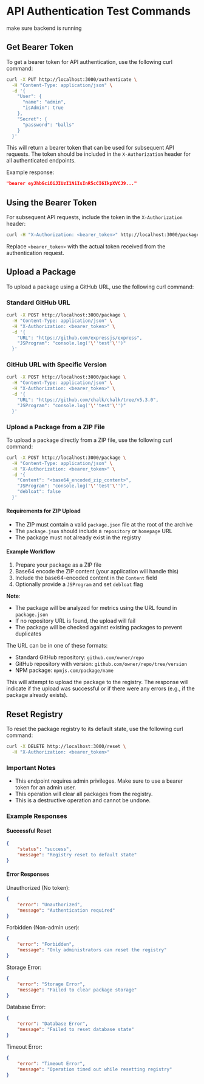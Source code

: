 # API Authentication Test Commands
make sure backend is running
## Get Bearer Token
To get a bearer token for API authentication, use the following curl command:

```bash
curl -X PUT http://localhost:3000/authenticate \
  -H "Content-Type: application/json" \
  -d '{
    "User": {
      "name": "admin",
      "isAdmin": true
    },
    "Secret": {
      "password": "balls"
    }
  }'
```

This will return a bearer token that can be used for subsequent API requests. The token should be included in the `X-Authorization` header for all authenticated endpoints.

Example response:
```json
"bearer eyJhbGciOiJIUzI1NiIsInR5cCI6IkpXVCJ9..."
```

## Using the Bearer Token
For subsequent API requests, include the token in the `X-Authorization` header:

```bash
curl -H "X-Authorization: <bearer_token>" http://localhost:3000/package/{id}
```

Replace `<bearer_token>` with the actual token received from the authentication request.

## Upload a Package
To upload a package using a GitHub URL, use the following curl command:

### Standard GitHub URL
```bash
curl -X POST http://localhost:3000/package \
  -H "Content-Type: application/json" \
  -H "X-Authorization: <bearer_token>" \
  -d '{
    "URL": "https://github.com/expressjs/express",
    "JSProgram": "console.log('\''test'\'')"
  }'
```

### GitHub URL with Specific Version
```bash
curl -X POST http://localhost:3000/package \
  -H "Content-Type: application/json" \
  -H "X-Authorization: <bearer_token>" \
  -d '{
    "URL": "https://github.com/chalk/chalk/tree/v5.3.0",
    "JSProgram": "console.log('\''test'\'')"
  }'
```

### Upload a Package from a ZIP File
To upload a package directly from a ZIP file, use the following curl command:

```bash
curl -X POST http://localhost:3000/package \
  -H "Content-Type: application/json" \
  -H "X-Authorization: <bearer_token>" \
  -d '{
    "Content": "<base64_encoded_zip_content>",
    "JSProgram": "console.log('\''test'\'')",
    "debloat": false
  }'
```

#### Requirements for ZIP Upload
- The ZIP must contain a valid `package.json` file at the root of the archive
- The `package.json` should include a `repository` or `homepage` URL
- The package must not already exist in the registry

#### Example Workflow
1. Prepare your package as a ZIP file
2. Base64 encode the ZIP content (your application will handle this)
3. Include the base64-encoded content in the `Content` field
4. Optionally provide a `JSProgram` and set `debloat` flag

**Note**: 
- The package will be analyzed for metrics using the URL found in `package.json`
- If no repository URL is found, the upload will fail
- The package will be checked against existing packages to prevent duplicates

The URL can be in one of these formats:
- Standard GitHub repository: `github.com/owner/repo`
- GitHub repository with version: `github.com/owner/repo/tree/version`
- NPM package: `npmjs.com/package/name` 


This will attempt to upload the package to the registry. The response will indicate if the upload was successful or if there were any errors (e.g., if the package already exists).

## Reset Registry
To reset the package registry to its default state, use the following curl command:

```bash
curl -X DELETE http://localhost:3000/reset \
  -H "X-Authorization: <bearer_token>"
```

### Important Notes
- This endpoint requires admin privileges. Make sure to use a bearer token for an admin user.
- This operation will clear all packages from the registry.
- This is a destructive operation and cannot be undone.

### Example Responses

#### Successful Reset
```json
{
    "status": "success",
    "message": "Registry reset to default state"
}
```

#### Error Responses

Unauthorized (No token):
```json
{
    "error": "Unauthorized",
    "message": "Authentication required"
}
```

Forbidden (Non-admin user):
```json
{
    "error": "Forbidden",
    "message": "Only administrators can reset the registry"
}
```

Storage Error:
```json
{
    "error": "Storage Error",
    "message": "Failed to clear package storage"
}
```

Database Error:
```json
{
    "error": "Database Error",
    "message": "Failed to reset database state"
}
```

Timeout Error:
```json
{
    "error": "Timeout Error",
    "message": "Operation timed out while resetting registry"
}
